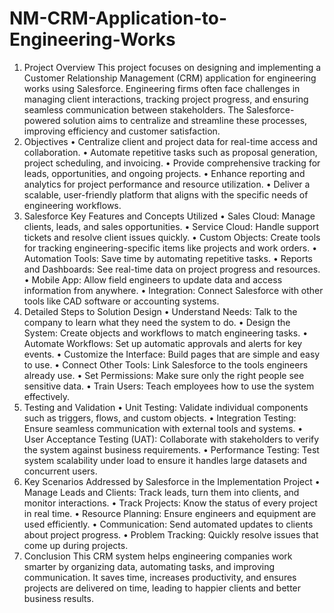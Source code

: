 # NM-CRM-Application-to-Engineering-Works
1.	Project Overview
This project focuses on designing and implementing a Customer Relationship Management (CRM) application for engineering works using Salesforce. Engineering firms often face challenges in managing client interactions, tracking project progress, and ensuring seamless communication between stakeholders. The Salesforce-powered solution aims to centralize and streamline these processes, improving efficiency and customer satisfaction. 
2. Objectives
•	Centralize client and project data for real-time access and collaboration.
•	Automate repetitive tasks such as proposal generation, project scheduling, and invoicing.
•	Provide comprehensive tracking for leads, opportunities, and ongoing projects.
•	Enhance reporting and analytics for project performance and resource utilization.
•	Deliver a scalable, user-friendly platform that aligns with the specific needs of engineering workflows. 
3. Salesforce Key Features and Concepts Utilized
•	Sales Cloud: Manage clients, leads, and sales opportunities.
•	Service Cloud: Handle support tickets and resolve client issues quickly.
•	Custom Objects: Create tools for tracking engineering-specific items like projects and work orders.
•	Automation Tools: Save time by automating repetitive tasks.
•	Reports and Dashboards: See real-time data on project progress and resources.
•	Mobile App: Allow field engineers to update data and access information from anywhere.
•	Integration: Connect Salesforce with other tools like CAD software or accounting systems.
4. Detailed Steps to Solution Design
•	Understand Needs: Talk to the company to learn what they need the system to do.
•	Design the System: Create objects and workflows to match engineering tasks.
•	Automate Workflows: Set up automatic approvals and alerts for key events.
•	Customize the Interface: Build pages that are simple and easy to use.
•	Connect Other Tools: Link Salesforce to the tools engineers already use.
•	Set Permissions: Make sure only the right people see sensitive data.
•	Train Users: Teach employees how to use the system effectively.
5. Testing and Validation
•	Unit Testing: Validate individual components such as triggers, flows, and custom objects.
•	Integration Testing: Ensure seamless communication with external tools and systems.
•	User Acceptance Testing (UAT): Collaborate with stakeholders to verify the system against business requirements.
•	Performance Testing: Test system scalability under load to ensure it handles large datasets and concurrent users.
6. Key Scenarios Addressed by Salesforce in the Implementation Project
•	Manage Leads and Clients: Track leads, turn them into clients, and monitor interactions.
•	Track Projects: Know the status of every project in real time.
•	Resource Planning: Ensure engineers and equipment are used efficiently.
•	Communication: Send automated updates to clients about project progress.
•	Problem Tracking: Quickly resolve issues that come up during projects.
7. Conclusion
This CRM system helps engineering companies work smarter by organizing data, automating tasks, and improving communication. It saves time, increases productivity, and ensures projects are delivered on time, leading to happier clients and better business results.
